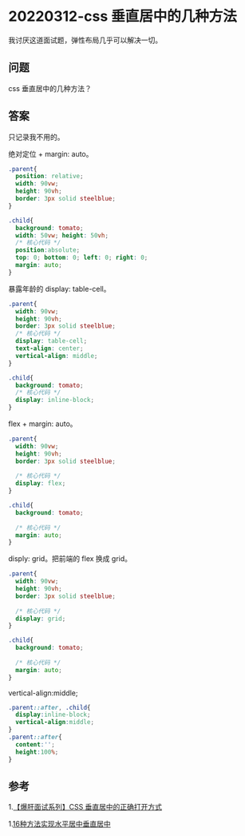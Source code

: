 # 20220312-css 垂直居中的几种方法

我讨厌这道面试题，弹性布局几乎可以解决一切。

## 问题

css 垂直居中的几种方法？

## 答案

只记录我不用的。

绝对定位 + margin: auto。

```CSS
.parent{
  position: relative;
  width: 90vw;
  height: 90vh;
  border: 3px solid steelblue;
}

.child{
  background: tomato;
  width: 50vw; height: 50vh;
  /* 核心代码 */
  position:absolute;
  top: 0; bottom: 0; left: 0; right: 0;
  margin: auto;
}
```

暴露年龄的 display: table-cell。

```CSS
.parent{
  width: 90vw;
  height: 90vh;
  border: 3px solid steelblue;
  /* 核心代码 */
  display: table-cell;
  text-align: center;
  vertical-align: middle;
}

.child{
  background: tomato;
  /* 核心代码 */
  display: inline-block;
}
```

flex + margin: auto。

```CSS
.parent{
  width: 90vw;
  height: 90vh;
  border: 3px solid steelblue;
  
  /* 核心代码 */
  display: flex;
}

.child{
  background: tomato;
  
  /* 核心代码 */
  margin: auto;
}
```

disply: grid。把前端的 flex 换成 grid。


```CSS
.parent{
  width: 90vw;
  height: 90vh;
  border: 3px solid steelblue;
  
  /* 核心代码 */
  display: grid;
}

.child{
  background: tomato;
  
  /* 核心代码 */
  margin: auto;
}
```

vertical-align:middle;

```CSS
.parent::after, .child{
  display:inline-block;
  vertical-align:middle;
}
.parent::after{
  content:'';
  height:100%;
}
```


## 参考

1.[【爆肝面试系列】CSS 垂直居中的正确打开方式](https://juejin.cn/post/6991465721565806605)

1.[16种方法实现水平居中垂直居中](http://louiszhai.github.io/2016/03/12/css-center/)








